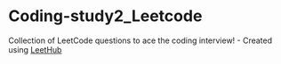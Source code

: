 # Coding-study2_Leetcode
Collection of LeetCode questions to ace the coding interview! - Created using [LeetHub](https://github.com/minjungsung/leethub)
